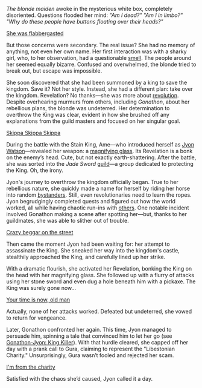 *The blonde maiden* awoke in the mysterious white box, completely disoriented. Questions flooded her mind: *"Am I dead?" "Am I in limbo?" "Why do these people have buttons floating over their heads?"*

[She was flabbergasted](#embed:https://www.youtube.com/live/hUCfCWOj-1w?feature=shared\&t=287)

But those concerns were secondary. The real issue? She had no memory of anything, not even her own name. Her first interaction was with a sharky girl, who, to her observation, had a questionable [smell](https://www.youtube.com/live/hUCfCWOj-1w?feature=shared\&t=552). The people around her seemed equally bizarre. Confused and overwhelmed, the blonde tried to break out, but escape was impossible.

She soon discovered that she had been summoned by a king to save the kingdom. Save it? Not her style. Instead, she had a different plan: take over the kingdom. Revelation? No thanks—she was more about [revolution](https://www.youtube.com/live/hUCfCWOj-1w?feature=shared\&t=2486). Despite overhearing murmurs from others, including *Gonathon*, about her rebellious plans, the blonde was undeterred. Her determination to overthrow the King was clear, evident in how she brushed off any explanations from the guild masters and focused on her singular goal.

[Skippa Skippa Skippa](#embed:https://www.youtube.com/live/hUCfCWOj-1w?t=2609)

During the battle with the Stain King, Ame—who introduced herself as [Jyon Watson](https://www.youtube.com/live/hUCfCWOj-1w?feature=shared\&t=2554)—revealed her weapon: a [magnifying glass](https://www.youtube.com/live/hUCfCWOj-1w?feature=shared\&t=3055). Its Revelation is a bonk on the enemy’s head. Cute, but not exactly earth-shattering. After the battle, she was sorted into the *Jade Sword* [guild](https://www.youtube.com/live/hUCfCWOj-1w?feature=shared\&t=3328)—a group dedicated to protecting the King. Oh, the irony.

Jyon's journey to overthrow the kingdom officially began. True to her rebellious nature, she quickly made a name for herself by riding her horse into random [bystanders](https://www.youtube.com/live/hUCfCWOj-1w?feature=shared\&t=3966). Still, even revolutionaries need to learn the ropes. Jyon begrudgingly completed quests and figured out how the world worked, all while having chaotic run-ins with [others](https://www.youtube.com/live/hUCfCWOj-1w?feature=shared\&t=5214). One notable incident involved Gonathon making a scene after spotting her—but, thanks to her guildmates, she was able to slither out of trouble.

[Crazy beggar on the street](#embed:https://www.youtube.com/live/hUCfCWOj-1w?feature=shared\&t=5893)

Then came the moment Jyon had been waiting for: her attempt to assassinate the King. She sneaked her way into the kingdom's castle, stealthily approached the King, and carefully lined up her strike.

With a dramatic flourish, she activated her Revelation, bonking the King on the head with her magnifying glass. She followed up with a flurry of attacks using her stone sword and even dug a hole beneath him with a pickaxe. The King was surely gone now...

[Your time is now, old man](#embed:https://www.youtube.com/live/hUCfCWOj-1w?feature=shared\&t=6333)

Actually, none of her attacks worked. Defeated but undeterred, she vowed to return for vengeance.

Later, Gonathon confronted her again. This time, Jyon managed to persuade him, spinning a tale that convinced him to let her go (see [Gonathon-Jyon: King Killer](#edge:gigi-ame)). With that hurdle cleared, she capped off her day with a prank call to Gura, claiming to represent the "Libestonian Charity." Unsurprisingly, Gura wasn’t fooled and rejected her scam.

[I'm from the charity](#embed:https://www.youtube.com/live/hUCfCWOj-1w?feature=shared\&t=7353)

Satisfied with the chaos she’d caused, Jyon called it a day.
